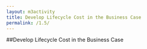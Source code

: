 ```yaml
---
layout: m3activity
title: Develop Lifecycle Cost in the Business Case
permalink: /1.5/
---
```

##Develop Lifecycle Cost in the Business Case

